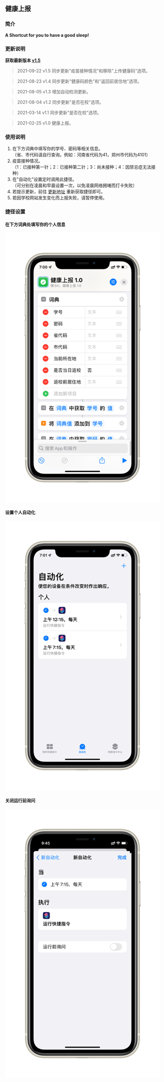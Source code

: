 ## 健康上报

### 简介

**A Shortcut for you to have a good sleep!**

### 更新说明

**获取最新版本 [v1.5](https://www.icloud.com/shortcuts/ed7b2d1e2ab54d6cb36470141d472489)**

> 2021-09-22 v1.5 同步更新"疫苗接种情况"和移除"上传健康码"选项。

> 2021-08-23 v1.4 同步更新"健康码颜色"和"返回前居住地"选项。

> 2021-08-05 v1.3 增加自动检测更新。

> 2021-08-04 v1.2 同步更新"是否在校"选项。

> 2021-03-14 v1.1 同步更新"是否在校"选项。

> 2021-02-25 v1.0 健康上报。

### 使用说明

1. 在下方词典中填写你的学号、密码等相关信息。  
（省、市代码请自行查询。例如：河南省代码为41，郑州市代码为4101）
2. 疫苗接种情况。  
（1：已接种第一针；2：已接种第二针；3：尚未接种；4：因禁忌症无法接种）
3. 在"自动化"设置定时调用此捷径。  
（可分别在凌晨和早晨设置一次，以免凌晨网络拥堵而打卡失败）
4. 若提示更新，前往 [更新地址](https://github.com/gaoyaoku/Shortcuts/main/jksb.md) 重新获取捷径即可。
5. 若因学校网站发生变化而上报失败，请暂停使用。

### 捷径设置

#### 在下方词典处填写你的个人信息
![](./images/jksb_info.png)

#### 设置个人自动化
![](./images/jksb_time.png)

#### 关闭运行前询问
![](./images/jksb_auto.png)
